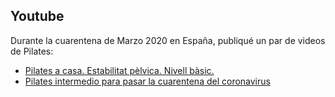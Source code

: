 ## Youtube

Durante la cuarentena de Marzo 2020 en España, publiqué un par de videos de Pilates:

* [Pilates a casa. Estabilitat pèlvica. Nivell bàsic.](https://www.youtube.com/watch?v=F_rzRB8S8O4)
* [Pilates intermedio para pasar la cuarentena del coronavirus](https://www.youtube.com/watch?v=87s7fMrChVs)